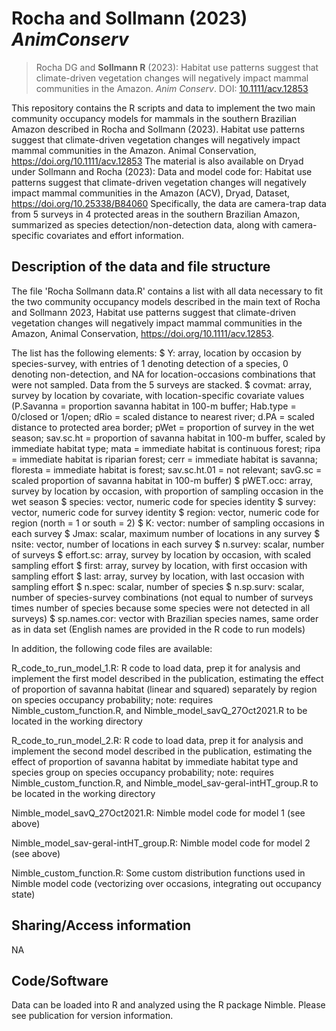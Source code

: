 # Rocha and Sollmann (2023) *AnimConserv*

> Rocha DG and **Sollmann R** (2023): Habitat use patterns suggest that climate-driven vegetation changes will negatively impact mammal communities in the Amazon. *Anim Conserv*. DOI: [10.1111/acv.12853](https://doi.org/10.1111/acv.12853)

This repository contains the R scripts and data to implement the two main community
occupancy models for mammals in the southern Brazilian Amazon described in Rocha and
Sollmann (2023). Habitat use patterns suggest that climate-driven vegetation changes will negatively impact mammal communities in the Amazon. Animal Conservation, 
https://doi.org/10.1111/acv.12853
The material is also available on Dryad under Sollmann and Rocha (2023): Data and model code for: Habitat use patterns suggest that climate-driven vegetation changes will negatively impact mammal communities in the Amazon (ACV), Dryad, Dataset, https://doi.org/10.25338/B84060 
Specifically, the data are camera-trap data from 5 surveys in 4 protected areas in the southern Brazilian Amazon, summarized as species detection/non-detection data, along with camera-specific covariates and effort information.


## Description of the data and file structure

The file 'Rocha Sollmann data.R' contains a list with all data necessary to fit the two community occupancy models described in the main text of Rocha and Sollmann 2023, Habitat use patterns suggest that climate-driven vegetation changes will negatively impact mammal communities in the Amazon, Animal Conservation, https://doi.org/10.1111/acv.12853.

The list has the following elements:
$ Y: array, location by occasion by species-survey, with entries of 1 denoting detection of a species, 0 denoting non-detection, and NA for location-occasions combinations that were not sampled. Data from the 5 surveys are stacked.
$ covmat: array, survey by location by covariate, with location-specific covariate values (P.Savanna = proportion savanna habitat in 100-m buffer; Hab.type = 0/closed or 1/open; dRio = scaled distance to nearest river; d.PA = scaled distance to protected area border; pWet = proportion of survey in the wet season; sav.sc.ht = proportion of savanna habitat in 100-m buffer, scaled by immediate habitat type; mata = immediate habitat is continuous forest; ripa = immediate habitat is riparian forest; cerr = immediate habitat is savanna; floresta = immediate habitat is forest; sav.sc.ht.01 = not relevant; savG.sc = scaled proportion of savanna habitat in 100-m buffer)
$ pWET.occ: array, survey by location by occasion, with proportion of sampling occasion in the wet season
$ species: vector, numeric code for species identity
$ survey: vector, numeric code for survey identity
$ region: vector, numeric code for region (north = 1 or south = 2)
$ K: vector: number of sampling occasions in each survey
$ Jmax: scalar, maximum number of locations in any survey
$ nsite: vector, number of locations in each survey
$ n.survey: scalar, number of surveys
$ effort.sc: array, survey by location by occasion, with scaled sampling effort
$ first: array, survey by location, with first occasion with sampling effort
$ last: array, survey by location, with last occasion with sampling effort
$ n.spec: scalar, number of species
$ n.sp.surv: scalar, number of species-survey combinations (not equal to number of surveys times number of species because some species were not detected in all surveys)
$ sp.names.cor: vector with Brazilian species names, same order as in data set (English names are provided in the R code to run models)


In addition, the following code files are available:

R_code_to_run_model_1.R: R code to load data, prep it for analysis and implement the first model described in the publication, estimating the effect of proportion of savanna habitat (linear and squared) separately by region on species occupancy probability; note: requires Nimble_custom_function.R, and Nimble_model_savQ_27Oct2021.R to be located in the working directory

R_code_to_run_model_2.R: R code to load data, prep it for analysis and implement the second model described in the publication, estimating the effect of proportion of savanna habitat by immediate habitat type and species group on species occupancy probability; note: requires Nimble_custom_function.R, and Nimble_model_sav-geral-intHT_group.R to be located in the working directory

Nimble_model_savQ_27Oct2021.R: Nimble model code for model 1 (see above)

Nimble_model_sav-geral-intHT_group.R: Nimble model code for model 2 (see above)

Nimble_custom_function.R: Some custom distribution functions used in Nimble model code (vectorizing over occasions, integrating out occupancy state)


## Sharing/Access information

NA


## Code/Software

Data can be loaded into R and analyzed using the R package Nimble. Please see publication for version information. 
